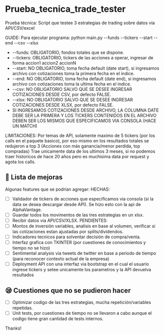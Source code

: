# Prueba_tecnica_trade_tester
Prueba técnica: Script que testee 3 estrategias de trading sobre datos via API/CSV/excel

GUIDE:
Para ejecutar programa: python main.py --funds --tickers --start --end --csv --xlsx
- --funds: OBLIGATORIO, fondos totales que se dispone.
- --tickers: OBLIGATORIO, tickers de las acciones a operar, ingresar de forma accion1 accion2 accionN
- --start: NO OBLIGATORIO, toma fecha default (date start), si ingresamos archivo con cotizaciones toma la primera fecha en el indice.
- --end: NO OBLIGATORIO, toma fecha default (date end), si ingresamos archivo con cotizaciones toma la ultima fecha en el indice.
- --csv: NO OBLIGATORIO SALVO QUE SE DESEE INGRESAR COTIZACIONES DESDE CSV, por defecto FALSE.
- --xlsx: NO OBLIGATORIO SALVO QUE SE DESEE INGRESAR COTIZACIONES DESDE XLSX, por defecto FALSE.
- SI INGRESAMOS COTIZACIONES DESDE ARCHIVO, LA COLUMNA DATE DEBE SER LA PRIMERA Y LOS TICKERS CONTENIDOS EN EL ARCHIVO DEBEN SER LOS MISMOS QUE ESPECIFICAMOS VIA CONSOLA (HACE UN MATCH)

LIMITACIONES:
Por temas de API, solamente maximo de 5 tickers (por los calls en el paquete basico), por eso mismo en los resultados totales se redujeron a top 3 (Acciones con más ganancia/menor perdida, top compradas)
Trae unicamente data de los ultimos 3 meses, si no podemos traer historicos de hace 20 años pero es muchisima data por request y agota los calls.

## 🚀 Lista de mejoras
Algunas features que se podrían agregar:
HECHAS:
- [ ] Validador de tickers de acciones que especificamos via consola (si la data se desea descargar desde API). Se hizo esto con la api de AlphaVantage.
- [ ] Guardar todos los movimentos de las tres estrategias en un xlsx.
- [ ] Recibir datos via API/CSV/XLSX.
PENDIENTES:
- [ ] Montos de inversión variables, analisis en base al volumen, verificar si las cotizaciones estan ajustadas por splits/dividendos.
- [ ] Indicadores tecnicos para solventar decisión de compra/venta.
- [ ] Interfaz grafica con TKINTER (por cuestiones de conocimientos y tiempo no se hizo)
- [ ] Sentimental analysis via tweets de twitter en base a periodo de tiempo (para reconocer contexto actual de la empresa)
- [ ] Deployment API con una interfaz via bootstrap en el cual el usuario ingrese tickers y setee unicamente los parametros y la API devuelva resultados

## 😪 Cuestiones que no se pudieron hacer
- [ ] Optimizar codigo de las tres estrategias, mucha repetición/variables repetidas.
- [ ] Unit tests, por cuestiones de tiempo no se llevaron a cabo aunque el codigo tiene gran cantidad de tests internos.

Thanks!


